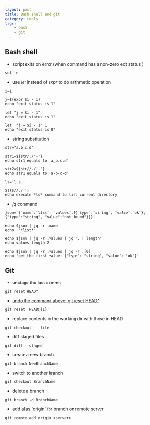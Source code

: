 ```yaml
---
layout: post
title: Bash shell and git
category: tools
tags:
    - bash
    - git
---
```


## Bash shell
- script exits on error (when command has a non-zero exit status )
```
set -e
```
- use *let* instead of *expr* to do arithmetic operation 
```
i=1

j=$(expr $i - 1) 
echo "exit status is 1"

let "j = $i - 1" 
echo "exit status is 1"

let  "j = $i - 1" 1 
echo "exit status is 0"
```

- string substitution

```
str="a.b.c.d"

str1=${str/./'-'} 
echo str1 equals to 'a_b.c.d'

str2=${str//./'-'}
echo str1 equals to 'a-b-c-d'

ls='l.s.'

${ls//./''}
echo execute *ls* command to list current directory
```

- *jq* command

```
json='{"name":"list", "values":[{"type":"string", "value":"ok"},{"type":"string", "value":"not found"}]}'

echo $json | jq -r .name
echo  '*list*'

echo $json | jq -r .values | jq '. | length'
echo values length 2

echo $json | jq -r .values | jq -r .[0]
echo 'get the first value: {"type": "string", "value": "ok"}'
```

## Git
- unstage the last commit
```
git reset HEAD^
```
- [ undo the command above: git reset HEAD^ ](https://stackoverflow.com/questions/2510276/undoing-git-reset )
```
git reset 'HEAD@{1}'
```

- replace contents in the working dir with those in HEAD
```
git checkout -- file
```

- diff staged files
```
git diff --staged
```

- create a new branch
```
git branch NewBranchName
```

- switch to another branch
```
git checkout BranchName
```

- delete a branch
```
git branch -d BranchName
```

- add alias 'origin' for branch on remote server
```
git remote add origin <server>
```